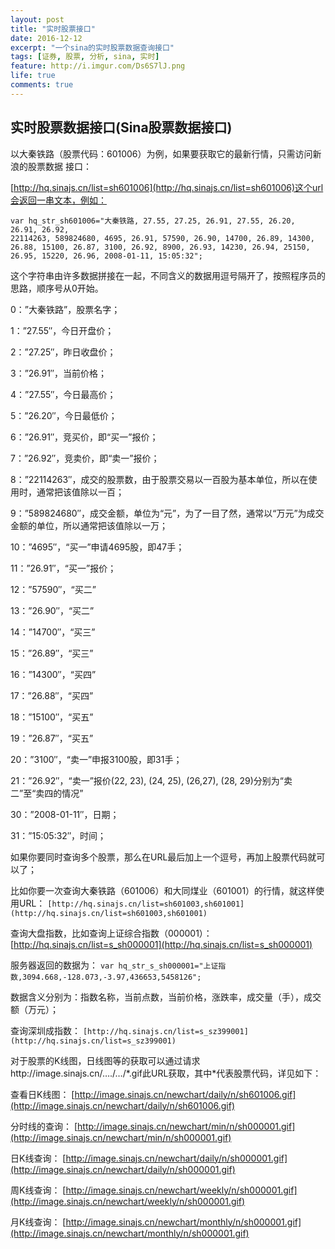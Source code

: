 ```yaml
---
layout: post
title: "实时股票接口"
date: 2016-12-12
excerpt: "一个sina的实时股票数据查询接口"
tags: [证券, 股票, 分析, sina, 实时]
feature: http://i.imgur.com/Ds6S7lJ.png
life: true
comments: true
---
```


## 实时股票数据接口(Sina股票数据接口)

以大秦铁路（股票代码：601006）为例，如果要获取它的最新行情，只需访问新浪的股票数据
接口：

[http://hq.sinajs.cn/list=sh601006](http://hq.sinajs.cn/list=sh601006)这个url会返回一串文本，例如：

```
var hq_str_sh601006="大秦铁路, 27.55, 27.25, 26.91, 27.55, 26.20, 26.91, 26.92,
22114263, 589824680, 4695, 26.91, 57590, 26.90, 14700, 26.89, 14300,
26.88, 15100, 26.87, 3100, 26.92, 8900, 26.93, 14230, 26.94, 25150, 26.95, 15220, 26.96, 2008-01-11, 15:05:32";
```
这个字符串由许多数据拼接在一起，不同含义的数据用逗号隔开了，按照程序员的思路，顺序号从0开始。

0：”大秦铁路”，股票名字；

1：”27.55″，今日开盘价；

2：”27.25″，昨日收盘价；

3：”26.91″，当前价格；

4：”27.55″，今日最高价；

5：”26.20″，今日最低价；

6：”26.91″，竞买价，即“买一”报价；

7：”26.92″，竞卖价，即“卖一”报价；

8：”22114263″，成交的股票数，由于股票交易以一百股为基本单位，所以在使用时，通常把该值除以一百；

9：”589824680″，成交金额，单位为“元”，为了一目了然，通常以“万元”为成交金额的单位，所以通常把该值除以一万；

10：”4695″，“买一”申请4695股，即47手；

11：”26.91″，“买一”报价；

12：”57590″，“买二”

13：”26.90″，“买二”

14：”14700″，“买三”

15：”26.89″，“买三”

16：”14300″，“买四”

17：”26.88″，“买四”

18：”15100″，“买五”

19：”26.87″，“买五”

20：”3100″，“卖一”申报3100股，即31手；

21：”26.92″，“卖一”报价(22, 23), (24, 25), (26,27), (28, 29)分别为“卖二”至“卖四的情况”

30：”2008-01-11″，日期；

31：”15:05:32″，时间；

如果你要同时查询多个股票，那么在URL最后加上一个逗号，再加上股票代码就可以了；

比如你要一次查询大秦铁路（601006）和大同煤业（601001）的行情，就这样使用URL：
```[http://hq.sinajs.cn/list=sh601003,sh601001](http://hq.sinajs.cn/list=sh601003,sh601001)```

查询大盘指数，比如查询上证综合指数（000001）：
[http://hq.sinajs.cn/list=s_sh000001](http://hq.sinajs.cn/list=s_sh000001)

服务器返回的数据为：
```var hq_str_s_sh000001="上证指数,3094.668,-128.073,-3.97,436653,5458126";```

数据含义分别为：指数名称，当前点数，当前价格，涨跌率，成交量（手），成交额（万元）；

查询深圳成指数：
```[http://hq.sinajs.cn/list=s_sz399001](http://hq.sinajs.cn/list=s_sz399001)```

对于股票的K线图，日线图等的获取可以通过请求http://image.sinajs.cn/…./…/\*.gif此URL获取，其中\*代表股票代码，详见如下：

查看日K线图：
[http://image.sinajs.cn/newchart/daily/n/sh601006.gif](http://image.sinajs.cn/newchart/daily/n/sh601006.gif)

分时线的查询：
[http://image.sinajs.cn/newchart/min/n/sh000001.gif](http://image.sinajs.cn/newchart/min/n/sh000001.gif)

日K线查询：
[http://image.sinajs.cn/newchart/daily/n/sh000001.gif](http://image.sinajs.cn/newchart/daily/n/sh000001.gif)

周K线查询：
[http://image.sinajs.cn/newchart/weekly/n/sh000001.gif](http://image.sinajs.cn/newchart/weekly/n/sh000001.gif)

月K线查询：
[http://image.sinajs.cn/newchart/monthly/n/sh000001.gif](http://image.sinajs.cn/newchart/monthly/n/sh000001.gif)
